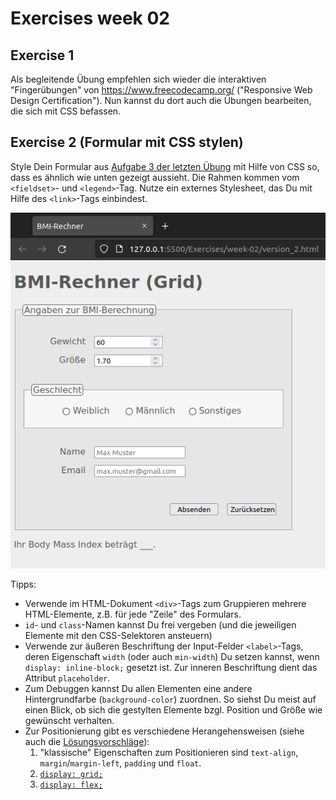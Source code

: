 # Exercises week 02

## Exercise 1

Als begleitende Übung empfehlen sich wieder die interaktiven "Fingerübungen" von <https://www.freecodecamp.org/> ("Responsive Web Design Certification"). Nun kannst du dort auch die Übungen bearbeiten, die sich mit CSS befassen.

## Exercise 2 (Formular mit CSS stylen)

Style Dein Formular aus [Aufgabe 3 der letzten Übung](../week-01/README.md#exercise-3) mit Hilfe von CSS so, dass es ähnlich wie unten gezeigt aussieht. Die Rahmen kommen vom `<fieldset>`- und `<legend>`-Tag. Nutze ein externes Stylesheet, das Du mit Hilfe des `<link>`-Tags einbindest.

![gestyltes BMI-Rechner Formular](./ex2.png)

Tipps:

- Verwende im HTML-Dokument `<div>`-Tags zum Gruppieren mehrere HTML-Elemente, z.B. für jede "Zeile" des Formulars.
- `id`- und `class`-Namen kannst Du frei vergeben (und die jeweiligen Elemente mit den CSS-Selektoren ansteuern)
- Verwende zur äußeren Beschriftung der Input-Felder `<label>`-Tags, deren Eigenschaft `width` (oder auch `min-width`) Du setzen kannst, wenn `display: inline-block;` gesetzt ist. Zur inneren Beschriftung dient das Attribut `placeholder`.
- Zum Debuggen kannst Du allen Elementen eine andere Hintergrundfarbe (`background-color`) zuordnen. So siehst Du meist auf einen Blick, ob sich die gestylten Elemente bzgl. Position und Größe wie gewünscht verhalten.
- Zur Positionierung gibt es verschiedene Herangehensweisen (siehe auch die [Lösungsvorschläge](./index.html)):
  1. "klassische" Eigenschaften zum Positionieren sind `text-align`, `margin`/`margin-left`, `padding` und `float`.
  2. [`display: grid;`](https://developer.mozilla.org/de/docs/Web/CSS/CSS_Grid_Layout)
  3. [`display: flex;`](https://developer.mozilla.org/de/docs/Learn/CSS/CSS_layout/Flexbox)
